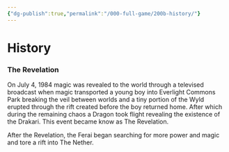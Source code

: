 ```yaml
---
{"dg-publish":true,"permalink":"/000-full-game/200b-history/"}
---
```


# History

### The Revelation

On July 4, 1984 magic was revealed to the world through a televised broadcast when magic transported a young boy into Everlight Commons Park breaking the veil between worlds and a tiny portion of the Wyld erupted through the rift created before the boy returned home. After which during the remaining chaos a Dragon took flight revealing the existence of the Drakari. This event became know as The Revelation. 

After the Revelation, the Ferai began searching for more power and magic and tore a rift into The Nether.
